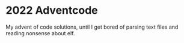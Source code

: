 # 2022 Adventcode

My advent of code solutions, until I get bored of parsing text files and
reading nonsense about elf.
